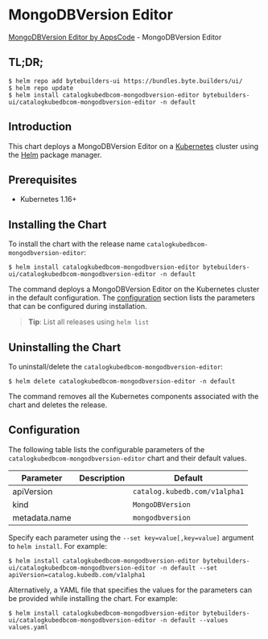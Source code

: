 # MongoDBVersion Editor

[MongoDBVersion Editor by AppsCode](https://byte.builders) - MongoDBVersion Editor

## TL;DR;

```console
$ helm repo add bytebuilders-ui https://bundles.byte.builders/ui/
$ helm repo update
$ helm install catalogkubedbcom-mongodbversion-editor bytebuilders-ui/catalogkubedbcom-mongodbversion-editor -n default
```

## Introduction

This chart deploys a MongoDBVersion Editor on a [Kubernetes](http://kubernetes.io) cluster using the [Helm](https://helm.sh) package manager.

## Prerequisites

- Kubernetes 1.16+

## Installing the Chart

To install the chart with the release name `catalogkubedbcom-mongodbversion-editor`:

```console
$ helm install catalogkubedbcom-mongodbversion-editor bytebuilders-ui/catalogkubedbcom-mongodbversion-editor -n default
```

The command deploys a MongoDBVersion Editor on the Kubernetes cluster in the default configuration. The [configuration](#configuration) section lists the parameters that can be configured during installation.

> **Tip**: List all releases using `helm list`

## Uninstalling the Chart

To uninstall/delete the `catalogkubedbcom-mongodbversion-editor`:

```console
$ helm delete catalogkubedbcom-mongodbversion-editor -n default
```

The command removes all the Kubernetes components associated with the chart and deletes the release.

## Configuration

The following table lists the configurable parameters of the `catalogkubedbcom-mongodbversion-editor` chart and their default values.

|   Parameter   | Description |                 Default                  |
|---------------|-------------|------------------------------------------|
| apiVersion    |             | <code>catalog.kubedb.com/v1alpha1</code> |
| kind          |             | <code>MongoDBVersion</code>              |
| metadata.name |             | <code>mongodbversion</code>              |


Specify each parameter using the `--set key=value[,key=value]` argument to `helm install`. For example:

```console
$ helm install catalogkubedbcom-mongodbversion-editor bytebuilders-ui/catalogkubedbcom-mongodbversion-editor -n default --set apiVersion=catalog.kubedb.com/v1alpha1
```

Alternatively, a YAML file that specifies the values for the parameters can be provided while
installing the chart. For example:

```console
$ helm install catalogkubedbcom-mongodbversion-editor bytebuilders-ui/catalogkubedbcom-mongodbversion-editor -n default --values values.yaml
```
